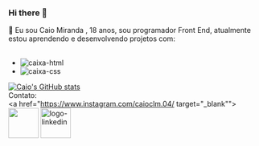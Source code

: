### Hi there 👋


:bell: Eu sou Caio Miranda , 18 anos, sou programador Front End, atualmente estou aprendendo e desenvolvendo projetos com:
<br>
<br>
  - <img src="https://img.shields.io/badge/HTML5-E34F26?style=for-the-badge&logo=html5&logoColor=white" alt="caixa-html">
  - <img alt="caixa-css" src="https://img.shields.io/badge/CSS3-1572B6?style=for-the-badge&logo=css3&logoColor=white">
  
 [![Caio's GitHub stats](https://github-readme-stats.vercel.app/api?username=caioclm04&show_icons=true&theme=dracula)](https://github.com/anuraghazra/github-readme-stats)
 <br>
 Contato:
 <br>
 <a href="https://www.instagram.com/caioclm.04/ target="_blank"">
 <img width="60px" height="60px" src="https://encrypted-tbn0.gstatic.com/images?q=tbn:ANd9GcSOCJVtcHhlj5sb0mr8YGEcEpqynAqSmxzHUg&usqp=CAU">
 <a target="_blank" href="https://www.linkedin.com/in/caio-miranda-ofc/"/>
 <img width="60px" height="60px" src="https://www.iconsdb.com/icons/preview/red/linkedin-6-xxl.png" alt="logo-linkedin">
